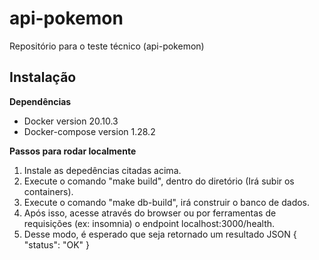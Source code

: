 # api-pokemon
Repositório para o teste técnico (api-pokemon)

## Instalação

**Dependências**
- Docker version 20.10.3
- Docker-compose version 1.28.2

**Passos para rodar localmente**
1. Instale as depedências citadas acima. 
2. Execute o comando "make build", dentro do diretório (Irá subir os containers).
3. Execute o comando "make db-build", irá construir o banco de dados. 
4. Após isso, acesse através do browser ou por ferramentas de requisições (ex: insomnia) o endpoint localhost:3000/health.  
5. Desse modo, é esperado que seja retornado um resultado JSON  { "status": "OK" }



